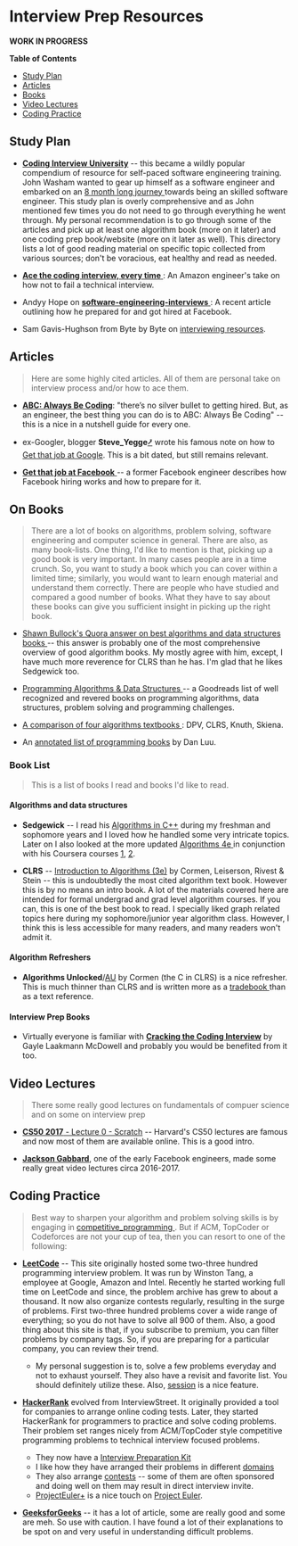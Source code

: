 Interview Prep Resources
========================
**WORK IN PROGRESS**

**Table of Contents**
- [Study Plan](#study-Plan)
- [Articles](#articles)
- [Books](#on-books)
- [Video Lectures](#video-lectures)
- [Coding Practice](#coding-practice)


## Study Plan
- **[Coding Interview University](https://github.com/jwasham/coding-interview-university)** -- this became a wildly 
popular compendium of resource for self-paced software engineering training. John Washam wanted to gear up himself 
as a software engineer and embarked on an [8 month long journey
](https://medium.freecodecamp.org/why-i-studied-full-time-for-8-months-for-a-google-interview-cc662ce9bb13) 
towards being an skilled software engineer. This study plan is overly comprehensive and as John mentioned few times 
you do not need to go through everything he went through. My personal recommendation is to go through some of the 
articles and pick up at least one algorithm book (more on it later) and one coding prep book/website (more on it later 
as well). This directory lists a lot of good reading material on specific topic collected from various sources; don't be 
voracious, eat healthy and read as needed. 

- [**Ace the coding interview, every time**
](https://medium.com/@nickciubotariu/ace-the-coding-interview-every-time-d169ce1fd3fc): An Amazon engineer's take on
how not to fail a technical interview. 

- Andyy Hope on [**software-engineering-interviews**
](https://medium.freecodecamp.org/software-engineering-interviews-744380f4f2af): A recent article outlining how he 
prepared for and got hired at Facebook. 

- Sam Gavis-Hughson from Byte by Byte on [interviewing resources](https://www.byte-by-byte.com/interviewing-resources/).
 

## Articles
> Here are some highly cited articles. All of them are personal take on interview process and/or how to ace them. 

- [**ABC: Always Be Coding**](https://medium.com/always-be-coding/abc-always-be-coding-d5f8051afce2): "there’s no silver bullet to getting 
hired. But, as an engineer, the best thing you can do is to ABC: Always Be Coding" -- this is a nice in a nutshell 
guide for every one. 

- ex-Googler, blogger **Steve_Yegge**[⭷](https://en.wikipedia.org/wiki/Steve_Yegge) wrote his famous note on how to 
[Get that job at Google](http://steve-yegge.blogspot.com/2008/03/get-that-job-at-google.html). This is a bit dated, 
but still remains relevant.

- [**Get that job at Facebook**
](https://www.facebook.com/notes/facebook-engineering/get-that-job-at-facebook/10150964382448920) -- a former Facebook
engineer describes how Facebook hiring works and how to prepare for it. 



## On Books
> There are a lot of books on algorithms, problem solving, software engineering and computer science in general. There 
are also, as many book-lists. One thing, I'd like to mention is that, picking up a good book is very important. In many
cases people are in a time crunch. So, you want to study a book which you can cover within a limited time; similarly,
you would want to learn enough material and understand them correctly. There are people who have studied and compared 
a good number of books. What they have to say about these books can give you sufficient insight in picking up the right
book. 

- [Shawn Bullock's Quora answer on best algorithms and data structures books
](https://www.quora.com/What-are-the-best-books-on-algorithms-and-data-structures/answer/Shawn-Bullock-7) -- this 
answer is probably one of the most comprehensive overview of good algorithm books. My mostly agree with him, except, I 
have much more reverence for CLRS than he has. I'm glad that he likes Sedgewick too. 

- [Programming Algorithms & Data Structures
](https://www.goodreads.com/list/show/126971.Programming_Algorithms_Data_Structures) -- a Goodreads list of well 
recognized and revered books on programming algorithms, data structures, problem solving and programming challenges.

- [A comparison of four algorithms textbooks
](https://porgionesanke.wordpress.com/2016/07/11/a-comparison-of-four-algorithms-textbooks/): DPV, CLRS, Knuth, Skiena.
- An [annotated list of programming books](https://danluu.com/programming-books/) by Dan Luu.

### Book List
> This is a list of books I read and books I'd like to read.

#### Algorithms and data structures
- **Sedgewick** -- I read his [Algorithms in C++](http://a.co/d/9cUnqJI) during my freshman and sophomore years and I 
loved how he handled some very intricate topics. Later on I also looked at the more updated [Algorithms 4e
](http://a.co/d/0LDYqsh) in conjunction with his Coursera courses [1](https://www.coursera.org/learn/algorithms-part1), 
[2](https://www.coursera.org/learn/algorithms-part2). 

- **CLRS** -- [Introduction to Algorithms (3e)](http://a.co/d/aVnF8Eu) by Cormen, Leiserson, Rivest & Stein -- this is 
undoubtedly the most cited algorithm text book. However this is by no means an intro book. A lot of the materials 
covered here are intended for formal undergrad and grad level algorithm courses. If you can, this is one of the best 
book to read. I specially liked graph related topics here during my sophomore/junior year algorithm class. However, I 
think this is less accessible for many readers, and many readers won't admit it. 

#### Algorithm Refreshers
- **Algorithms Unlocked**/[AU](http://a.co/d/egtBmR0) by Cormen (the C in CLRS) is a nice refresher. This is much 
thinner than CLRS and is written more as a [tradebook
](https://www.quora.com/Whats-the-difference-between-algorithm-books-CLRS-and-the-Algorithms-Unlocked/answers/7930807) 
than as a text reference. 

#### Interview Prep Books
- Virtually everyone is familiar with [**Cracking the Coding Interview**](http://a.co/d/73OhN0n) by Gayle Laakmann 
McDowell and probably you would be benefited from it too. 



## Video Lectures

> There some really good lectures on fundamentals of compuer science and on some on interview prep

- [**CS50 2017** - Lecture 0 - Scratch](https://www.youtube.com/watch?v=y62zj9ozPOM) -- Harvard's CS50 lectures are 
famous and now most of them are available online. This is a good intro. 

- [**Jackson Gabbard**](https://www.youtube.com/channel/UCcdCkJKXlRoXVD03eo-q8mQ/videos), one of the early Facebook 
engineers, made some really great video lectures circa 2016-2017.



## Coding Practice

> Best way to sharpen your algorithm and problem solving skills is by engaging in [competitive_programming
](https://en.wikipedia.org/wiki/Competitive_programming). But if ACM, TopCoder or Codeforces are not your cup of tea,
then you can resort to one of the following:

- [**LeetCode**](https://leetcode.com/problemset/all/) -- This site originally hosted some two-three hundred programming
interview problem. It was run by Winston Tang, a employee at Google, Amazon and Intel. Recently he started working 
full time on LeetCode and since, the problem archive has grew to about a thousand. It now also organize contests 
regularly, resulting in the surge of problems. First two-three hundred problems cover a wide range of everything; so you
do not have to solve all 900 of them. Also, a good thing about this site is that, if you subscribe to premium, you can 
filter problems by company tags. So, if you are preparing for a particular company, you can review their trend. 
  - My personal suggestion is to, solve a few problems everyday and not to exhaust yourself. They also have a revisit 
  and favorite list. You should definitely utilize these. Also, [session](https://leetcode.com/session/) is a nice 
  feature. 
  
- [**HackerRank**](https://www.hackerrank.com/) evolved from InterviewStreet. It originally provided a tool for 
companies to arrange online coding tests. Later, they started HackerRank for programmers to practice and solve coding
problems. Their problem set ranges nicely from ACM/TopCoder style competitive programming problems to technical 
interview focused problems. 
  - They now have a [Interview Preparation Kit](https://www.hackerrank.com/interview/interview-preparation-kit)
  - I like how they have arranged their problems in different [domains](https://www.hackerrank.com/domains/)
  - They also arrange [contests](https://www.hackerrank.com/contests) -- some of them are often sponsored and doing well
  on them may result in direct interview invite. 
  - [ProjectEuler+](https://www.hackerrank.com/contests/projecteuler/challenges?) is a nice touch on [Project 
  Euler](https://projecteuler.net). 
  
- [**GeeksforGeeks**](https://www.geeksforgeeks.org/) -- it has a lot of article, some are really good and some are meh.
So use with caution. I have found a lot of their explanations to be spot on and very useful in understanding difficult 
problems.  